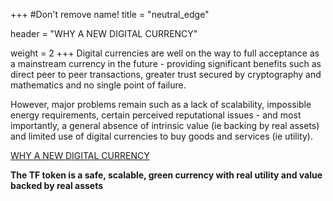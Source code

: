 +++
#Don't remove name!
title = "neutral_edge"

header = "WHY A NEW DIGITAL CURRENCY"

weight = 2
+++
Digital currencies are well on the way to full acceptance as a mainstream currency in the future - providing significant benefits such as direct peer to peer transactions, greater trust secured by cryptography and mathematics and no single point of failure.

However, major problems remain such as a lack of scalability, impossible energy requirements, certain perceived reputational issues - and most importantly, a general absence of intrinsic value (ie backing by real assets) and limited use of digital currencies to buy goods and services (ie utility).

[WHY A NEW DIGITAL CURRENCY](/information/the-need-for-a-new-digital-currency/)

<space>

<space>


**The TF token is a safe, scalable, green currency with real utility and value backed by real assets**
